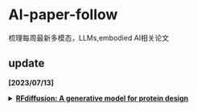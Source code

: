 # AI-paper-follow
梳理每周最新多模态，LLMs,embodied AI相关论文

## update
**[2023/07/13]**

<details>
  <summary><b><a href="https://www.bakerlab.org/2023/07/11/diffusion-model-for-protein-design/">RFdiffusion: A generative model for protein design</a></b></summary>

  - *Affiliation*： University of Washington
  - *Keywords*： Diffusion models, Protein design 
  - *Summary*：The paper presents a novel deep learning framework, called RoseTTAFold Diffusion (RFdiffusion), for protein design. By fine-tuning the RoseTTAFold structure prediction network on protein structure denoising tasks, the authors achieve remarkable performance in designing various types of proteins, including binders, symmetric architectures, enzyme active site scaffolds, and therapeutic and metal-binding proteins. RFdiffusion enables the generation of complex and functional proteins from simple molecular specifications, demonstrating its potential for advancing protein design using deep learning techniques.

<details>
  <summary><b><a href="https://arxiv.org/pdf/2307.04964.pdf">Emu: An Open Multimodal Generalist</a></b></summary>
   - *Affiliation*： BAAI
  - *Keywords*：  Reinforcement Learning from Human Feedback (RLHF), Proximal Policy Optimization (PPO)
  - *Summary*：This article starts with an introduction to Large Language Models (LLMs) and their role in the advancement of artificial general intelligence. The authors then discuss relevant research related to reinforcement learning from human feedback (RLHF), a key methodology used in training these models. They delve into reward modeling, a component of RLHF that is critical for ensuring the models' helpfulness and harmlessness. The authors explore the Proximal Policy Optimization (PPO) algorithm, a reinforcement learning method frequently used in RLHF to optimize the models' outputs.

Following this, they provide evaluations and discussions around their work, including an analysis of the reward distribution under PPO training. This part likely involves an examination of how rewards are distributed during the learning process and how it impacts the effectiveness of the PPO training. Further, they conduct supplementary experiments focused on hyperparameter tuning, a process that involves adjusting various parameters in the learning algorithm to optimize model performance.

Lastly, the authors present comparison results on secondary tricks. While I can't provide specific details without the actual context, "secondary tricks" often refer to additional techniques or strategies used in machine learning to enhance the performance of the model or the efficiency of the learning process. The article concludes with the authors' intentions to contribute to the LLMs field by releasing technical reports, reward models, and PPO code.
